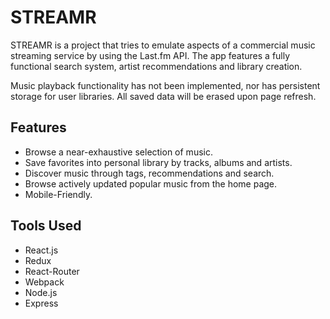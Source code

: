 # STREAMR

STREAMR is a project that tries to emulate aspects of a commercial music streaming service by using the Last.fm API. The app features a fully functional search system, artist recommendations and library creation.

Music playback functionality has not been implemented, nor has persistent storage for user libraries. All saved data will be erased upon page refresh.

## Features
* Browse a near-exhaustive selection of music.
* Save favorites into personal library by tracks, albums and artists.
* Discover music through tags, recommendations and search.
* Browse actively updated popular music from the home page.
* Mobile-Friendly.

## Tools Used
* React.js
* Redux
* React-Router
* Webpack
* Node.js
* Express
